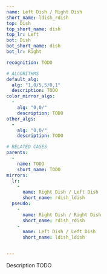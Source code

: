 ```yaml
---
name: Left Dish / Right Dish
short_name: ldish_rdish
top: Dish
top_short_name: dish
top_lr: Left
bot: Dish
bot_short_name: dish
bot_lr: Right

recognition: TODO

# ALGORITHMS
default_alg:
  alg: "1,0/5,5/0,1"
  description: TODO
color_mirror_algs:
  -
    alg: "0,0/"
    description: TODO
other_algs:
  -
    alg: "0,0/"
    description: TODO

# RELATED CASES
parents:
  -
    name: TODO
    short_name: TODO
mirrors:
  lr:
    -
      name: Right Dish / Left Dish
      short_name: rdish_ldish
  pseudo:
    -
      name: Right Dish / Right Dish
      short_name: rdish_rdish
    -
      name: Left Dish / Left Dish
      short_name: ldish_ldish


---
```


Description TODO


